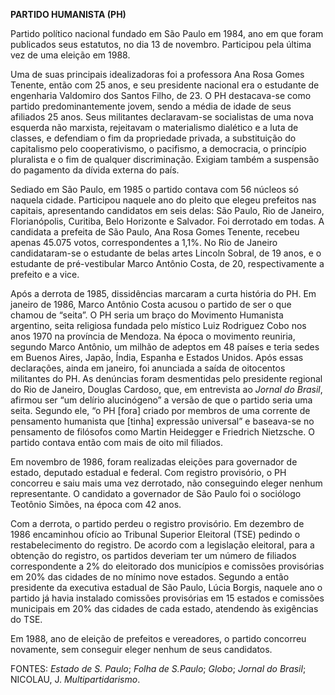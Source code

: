 **PARTIDO HUMANISTA (PH)**

Partido político nacional fundado em São Paulo em 1984, ano em que foram
publicados seus estatutos, no dia 13 de novembro. Participou pela última
vez de uma eleição em 1988.

Uma de suas principais idealizadoras foi a professora Ana Rosa Gomes
Tenente, então com 25 anos, e seu presidente nacional era o estudante de
engenharia Valdomiro dos Santos Filho, de 23. O PH destacava-se como
partido predominantemente jovem, sendo a média de idade de seus
afiliados 25 anos. Seus militantes declaravam-se socialistas de uma nova
esquerda não marxista, rejeitavam o materialismo dialético e a luta de
classes, e defendiam o fim da propriedade privada, a substituição do
capitalismo pelo cooperativismo, o pacifismo, a democracia, o princípio
pluralista e o fim de qualquer discriminação. Exigiam também a suspensão
do pagamento da dívida externa do país.

Sediado em São Paulo, em 1985 o partido contava com 56 núcleos só
naquela cidade. Participou naquele ano do pleito que elegeu prefeitos
nas capitais, apresentando candidatos em seis delas: São Paulo, Rio de
Janeiro, Florianópolis, Curitiba, Belo Horizonte e Salvador. Foi
derrotado em todas. A candidata a prefeita de São Paulo, Ana Rosa Gomes
Tenente, recebeu apenas 45.075 votos, correspondentes a 1,1%. No Rio de
Janeiro candidataram-se o estudante de belas artes Lincoln Sobral, de 19
anos, e o estudante de pré-vestibular Marco Antônio Costa, de 20,
respectivamente a prefeito e a vice.

Após a derrota de 1985, dissidências marcaram a curta história do PH. Em
janeiro de 1986, Marco Antônio Costa acusou o partido de ser o que
chamou de “seita”. O PH seria um braço do Movimento Humanista argentino,
seita religiosa fundada pelo místico Luiz Rodriguez Cobo nos anos 1970
na província de Mendoza. Na época o movimento reuniria, segundo Marco
Antônio, um milhão de adeptos em 48 países e teria sedes em Buenos
Aires, Japão, Índia, Espanha e Estados Unidos. Após essas declarações,
ainda em janeiro, foi anunciada a saída de oitocentos militantes do PH.
As denúncias foram desmentidas pelo presidente regional do Rio de
Janeiro, Douglas Cardoso, que, em entrevista ao *Jornal do Brasil*,
afirmou ser “um delírio alucinógeno” a versão de que o partido seria uma
seita. Segundo ele, “o PH [fora] criado por membros de uma corrente de
pensamento humanista que [tinha] expressão universal” e baseava-se no
pensamento de filósofos como Martin Heidegger e Friedrich Nietzsche. O
partido contava então com mais de oito mil filiados.

Em novembro de 1986, foram realizadas eleições para governador de
estado, deputado estadual e federal. Com registro provisório, o PH
concorreu e saiu mais uma vez derrotado, não conseguindo eleger nenhum
representante. O candidato a governador de São Paulo foi o sociólogo
Teotônio Simões, na época com 42 anos.

Com a derrota, o partido perdeu o registro provisório. Em dezembro de
1986 encaminhou ofício ao Tribunal Superior Eleitoral (TSE) pedindo o
restabelecimento do registro. De acordo com a legislação eleitoral, para
a obtenção do registro, os partidos deveriam ter um número de filiados
correspondente a 2% do eleitorado dos municípios e comissões provisórias
em 20% das cidades de no mínimo nove estados. Segundo a então presidente
da executiva estadual de São Paulo, Lúcia Borgis, naquele ano o partido
já havia instalado comissões provisórias em 15 estados e comissões
municipais em 20% das cidades de cada estado, atendendo às exigências do
TSE.

Em 1988, ano de eleição de prefeitos e vereadores, o partido concorreu
novamente, sem conseguir eleger nenhum de seus candidatos.

FONTES: *Estado de S. Paulo*; *Folha de S.Paulo*; *Globo*; *Jornal do
Brasil*; NICOLAU, J. *Multipartidarismo*.
